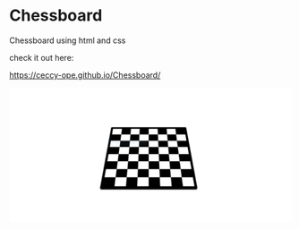 
# Chessboard


 Chessboard using html and css
 
  check it out here:


https://ceccy-ope.github.io/Chessboard/


  ![chessboard](./image1.PNG)
 

